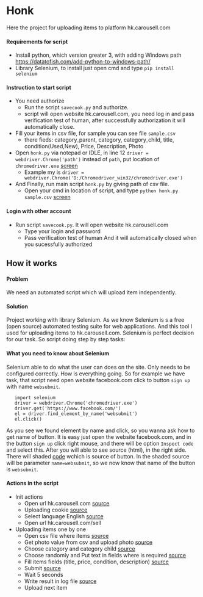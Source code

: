 # Honk

Here the project for uploading items to platform hk.carousell.com

#### Requirements for script
* Install python, which version greater 3, with adding Windows path https://datatofish.com/add-python-to-windows-path/
* Library Selenium, to install just open cmd and type `pip install selenium`

#### Instruction to start script
* You need authorize
  * Run the script `savecook.py` and authorize.
  * script will open website hk.carousell.com, you need log in and pass verification test of human, after successfully authorization it will automatically close.
* Fill your items in csv file, for sample you can see file `sample.csv`
  * there fieds: category_parent, category, category_child, title, condition(Used,New), Price, Description, Photo
* Open `honk.py` via notepad or IDLE, in line 12 `driver = webdriver.Chrome('path')` instead of `path`, put location of `chromedriver.exe` [screen](Screenshot_3.png)
  * Example my is `driver = webdriver.Chrome('D:/Chromedriver_win32/chromedriver.exe')`
* And Finally, run main script `honk.py` by giving path of csv file. 
  * Open your cmd in location of script, and type `python honk.py sample.csv` [screen](Screenshot_2.png)
  
#### Login with other account

* Run script `savecook.py`. It will open website hk.carousell.com
   * Type your login and password
   * Pass verification test of human
And it will automatically closed when you sucessfully authorized

## How it works

#### Problem
We need an automated script which will upload item independently.
#### Solution
Project working with library Selenium. As we know Selenium is s a free (open source) automated testing suite for web applications. And this tool I used for uploading items to hk.carousell.com. Selenium is perfect decision for our task. 
So script doing step by step tasks: 
#### What you need to know about Selenium
Selenium able to do what the user can does on the site. Only needs to be configured correctly. 
How is everything going. So for example we have task, that script need open website facebook.com click to button `sign up` with name `websubmit`.
```
   import selenium
   driver = webdriver.Chrome('chromedriver.exe')
   driver.get('https://www.facebook.com/')
   el = driver.find_element_by_name('websubmit')
   el.click()
```
As you see we found element by name and click, so you wanna ask how to get name of button. It is easy just open the website facebook.com,
and in the button `sign up` click right mouse, and there will be option `Inspect code` and select this. After you will able to see source  (html), in the right side. There will shaded [code](https://github.com/samakovuluk/honk/blob/master/Screenshot_8.png) wchich is source of button. In the shaded source will be parameter `name=websubmit`, so we now know that name of the button is `websubmit`.

#### Actions in the script
* Init actions
    * Open url hk.carousell.com [source](https://github.com/samakovuluk/honk/blob/d6d942f5d803d3d897fdcefec7bc08bdd9e0b302/honk.py#L20)
    * Uploading cookie [source](https://github.com/samakovuluk/honk/blob/d6d942f5d803d3d897fdcefec7bc08bdd9e0b302/honk.py#L254)
    * Select language English [source](https://github.com/samakovuluk/honk/blob/d6d942f5d803d3d897fdcefec7bc08bdd9e0b302/honk.py#L265)
    * Open url hk.carousell.com/sell
* Uploading items one by one
    * Open csv file where items [source](https://github.com/samakovuluk/honk/blob/d6d942f5d803d3d897fdcefec7bc08bdd9e0b302/honk.py#L195)
    * Get photo value from csv and upload photo [source](https://github.com/samakovuluk/honk/blob/d6d942f5d803d3d897fdcefec7bc08bdd9e0b302/honk.py#L197)
    * Choose category and category child [source](https://github.com/samakovuluk/honk/blob/d6d942f5d803d3d897fdcefec7bc08bdd9e0b302/honk.py#L211)
    * Choose randomly and Put text in fields where is required [source](https://github.com/samakovuluk/honk/blob/d6d942f5d803d3d897fdcefec7bc08bdd9e0b302/honk.py#L55)
    * Fill items fields (title, price, condition, description) [source](https://github.com/samakovuluk/honk/blob/d6d942f5d803d3d897fdcefec7bc08bdd9e0b302/honk.py#L155)
    * Submit [source](https://github.com/samakovuluk/honk/blob/d6d942f5d803d3d897fdcefec7bc08bdd9e0b302/honk.py#L129)
    * Wait 5 seconds
    * Write result in log file [source](https://github.com/samakovuluk/honk/blob/d6d942f5d803d3d897fdcefec7bc08bdd9e0b302/honk.py#L27)
    * Upload next item




   
    

